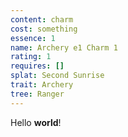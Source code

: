 ```yaml
---
content: charm
cost: something
essence: 1
name: Archery e1 Charm 1
rating: 1
requires: []
splat: Second Sunrise
trait: Archery
tree: Ranger
---
```


Hello **world**!
